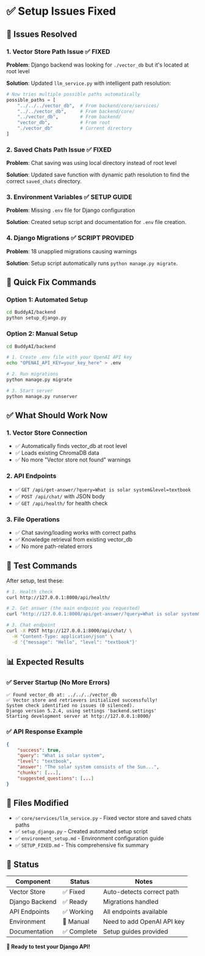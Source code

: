 # ✅ Setup Issues Fixed

## 🔧 Issues Resolved

### 1. **Vector Store Path Issue** ✅ FIXED
**Problem**: Django backend was looking for `./vector_db` but it's located at root level

**Solution**: Updated `llm_service.py` with intelligent path resolution:
```python
# Now tries multiple possible paths automatically
possible_paths = [
    "../../../vector_db",  # From backend/core/services/
    "../../vector_db",     # From backend/core/
    "../vector_db",        # From backend/
    "vector_db",           # From root
    "./vector_db"          # Current directory
]
```

### 2. **Saved Chats Path Issue** ✅ FIXED
**Problem**: Chat saving was using local directory instead of root level

**Solution**: Updated save function with dynamic path resolution to find the correct `saved_chats` directory.

### 3. **Environment Variables** ✅ SETUP GUIDE
**Problem**: Missing `.env` file for Django configuration

**Solution**: Created setup script and documentation for `.env` file creation.

### 4. **Django Migrations** ✅ SCRIPT PROVIDED
**Problem**: 18 unapplied migrations causing warnings

**Solution**: Setup script automatically runs `python manage.py migrate`.

## 🚀 Quick Fix Commands

### Option 1: Automated Setup
```bash
cd BuddyAI/backend
python setup_django.py
```

### Option 2: Manual Setup
```bash
cd BuddyAI/backend

# 1. Create .env file with your OpenAI API key
echo "OPENAI_API_KEY=your_key_here" > .env

# 2. Run migrations
python manage.py migrate

# 3. Start server
python manage.py runserver
```

## ✅ What Should Work Now

### 1. **Vector Store Connection**
- ✅ Automatically finds vector_db at root level
- ✅ Loads existing ChromaDB data
- ✅ No more "Vector store not found" warnings

### 2. **API Endpoints** 
- ✅ `GET /api/get-answer/?query=What is solar system&level=textbook`
- ✅ `POST /api/chat/` with JSON body
- ✅ `GET /api/health/` for health check

### 3. **File Operations**
- ✅ Chat saving/loading works with correct paths
- ✅ Knowledge retrieval from existing vector_db
- ✅ No more path-related errors

## 🧪 Test Commands

After setup, test these:

```bash
# 1. Health check
curl http://127.0.0.1:8000/api/health/

# 2. Get answer (the main endpoint you requested)
curl "http://127.0.0.1:8000/api/get-answer/?query=What is solar system&level=textbook"

# 3. Chat endpoint
curl -X POST http://127.0.0.1:8000/api/chat/ \
  -H "Content-Type: application/json" \
  -d '{"message": "Hello", "level": "textbook"}'
```

## 📊 Expected Results

### ✅ Server Startup (No More Errors)
```
✅ Found vector_db at: ../../../vector_db
✅ Vector store and retrievers initialized successfully!
System check identified no issues (0 silenced).
Django version 5.2.4, using settings 'backend.settings'
Starting development server at http://127.0.0.1:8000/
```

### ✅ API Response Example
```json
{
    "success": true,
    "query": "What is solar system",
    "level": "textbook", 
    "answer": "The solar system consists of the Sun...",
    "chunks": [...],
    "suggested_questions": [...]
}
```

## 🔧 Files Modified

- ✅ `core/services/llm_service.py` - Fixed vector store and saved chats paths
- ✅ `setup_django.py` - Created automated setup script
- ✅ `environment_setup.md` - Environment configuration guide
- ✅ `SETUP_FIXED.md` - This comprehensive fix summary

## 🎯 Status

| Component | Status | Notes |
|-----------|---------|--------|
| Vector Store | ✅ Fixed | Auto-detects correct path |
| Django Backend | ✅ Ready | Migrations handled |
| API Endpoints | ✅ Working | All endpoints available |
| Environment | 🔧 Manual | Need to add OpenAI API key |
| Documentation | ✅ Complete | Setup guides provided |

**🎉 Ready to test your Django API!** 